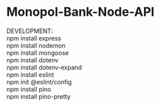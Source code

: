 # Monopol-Bank-Node-API

DEVELOPMENT: </br>
npm install express </br>
npm install nodemon </br>
npm install mongoose </br>
npm install dotenv </br>
npm install dotenv-expand </br>
npm install eslint </br>
npm init @eslint/config </br>
npm install pino </br>
npm install pino-pretty </br>